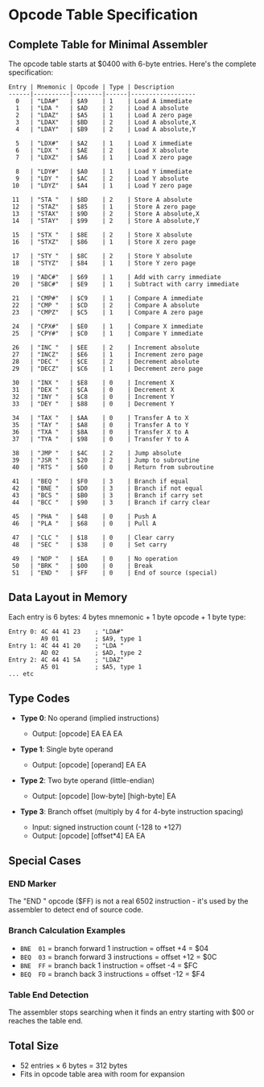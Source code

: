 # Opcode Table Specification

## Complete Table for Minimal Assembler

The opcode table starts at $0400 with 6-byte entries. Here's the complete specification:

```
Entry | Mnemonic | Opcode | Type | Description
------|----------|--------|------|------------------
  0   | "LDA#"   | $A9    | 1    | Load A immediate
  1   | "LDA "   | $AD    | 2    | Load A absolute
  2   | "LDAZ"   | $A5    | 1    | Load A zero page
  3   | "LDAX"   | $BD    | 2    | Load A absolute,X
  4   | "LDAY"   | $B9    | 2    | Load A absolute,Y

  5   | "LDX#"   | $A2    | 1    | Load X immediate
  6   | "LDX "   | $AE    | 2    | Load X absolute
  7   | "LDXZ"   | $A6    | 1    | Load X zero page

  8   | "LDY#"   | $A0    | 1    | Load Y immediate
  9   | "LDY "   | $AC    | 2    | Load Y absolute
 10   | "LDYZ"   | $A4    | 1    | Load Y zero page

 11   | "STA "   | $8D    | 2    | Store A absolute
 12   | "STAZ"   | $85    | 1    | Store A zero page
 13   | "STAX"   | $9D    | 2    | Store A absolute,X
 14   | "STAY"   | $99    | 2    | Store A absolute,Y

 15   | "STX "   | $8E    | 2    | Store X absolute
 16   | "STXZ"   | $86    | 1    | Store X zero page

 17   | "STY "   | $8C    | 2    | Store Y absolute
 18   | "STYZ"   | $84    | 1    | Store Y zero page

 19   | "ADC#"   | $69    | 1    | Add with carry immediate
 20   | "SBC#"   | $E9    | 1    | Subtract with carry immediate

 21   | "CMP#"   | $C9    | 1    | Compare A immediate
 22   | "CMP "   | $CD    | 2    | Compare A absolute
 23   | "CMPZ"   | $C5    | 1    | Compare A zero page

 24   | "CPX#"   | $E0    | 1    | Compare X immediate
 25   | "CPY#"   | $C0    | 1    | Compare Y immediate

 26   | "INC "   | $EE    | 2    | Increment absolute
 27   | "INCZ"   | $E6    | 1    | Increment zero page
 28   | "DEC "   | $CE    | 2    | Decrement absolute
 29   | "DECZ"   | $C6    | 1    | Decrement zero page

 30   | "INX "   | $E8    | 0    | Increment X
 31   | "DEX "   | $CA    | 0    | Decrement X
 32   | "INY "   | $C8    | 0    | Increment Y
 33   | "DEY "   | $88    | 0    | Decrement Y

 34   | "TAX "   | $AA    | 0    | Transfer A to X
 35   | "TAY "   | $A8    | 0    | Transfer A to Y
 36   | "TXA "   | $8A    | 0    | Transfer X to A
 37   | "TYA "   | $98    | 0    | Transfer Y to A

 38   | "JMP "   | $4C    | 2    | Jump absolute
 39   | "JSR "   | $20    | 2    | Jump to subroutine
 40   | "RTS "   | $60    | 0    | Return from subroutine

 41   | "BEQ "   | $F0    | 3    | Branch if equal
 42   | "BNE "   | $D0    | 3    | Branch if not equal
 43   | "BCS "   | $B0    | 3    | Branch if carry set
 44   | "BCC "   | $90    | 3    | Branch if carry clear

 45   | "PHA "   | $48    | 0    | Push A
 46   | "PLA "   | $68    | 0    | Pull A

 47   | "CLC "   | $18    | 0    | Clear carry
 48   | "SEC "   | $38    | 0    | Set carry

 49   | "NOP "   | $EA    | 0    | No operation
 50   | "BRK "   | $00    | 0    | Break
 51   | "END "   | $FF    | 0    | End of source (special)
```

## Data Layout in Memory

Each entry is 6 bytes: 4 bytes mnemonic + 1 byte opcode + 1 byte type:
```
Entry 0: 4C 44 41 23    ; "LDA#"
         A9 01          ; $A9, type 1
Entry 1: 4C 44 41 20    ; "LDA "
         AD 02          ; $AD, type 2
Entry 2: 4C 44 41 5A    ; "LDAZ"
         A5 01          ; $A5, type 1
... etc
```

## Type Codes
- **Type 0**: No operand (implied instructions)
  - Output: [opcode] EA EA EA

- **Type 1**: Single byte operand
  - Output: [opcode] [operand] EA EA

- **Type 2**: Two byte operand (little-endian)
  - Output: [opcode] [low-byte] [high-byte] EA

- **Type 3**: Branch offset (multiply by 4 for 4-byte instruction spacing)
  - Input: signed instruction count (-128 to +127)
  - Output: [opcode] [offset*4] EA EA

## Special Cases

### END Marker
The "END " opcode ($FF) is not a real 6502 instruction - it's used by the assembler to detect end of source code.

### Branch Calculation Examples
- `BNE  01` = branch forward 1 instruction = offset +4 = $04
- `BEQ  03` = branch forward 3 instructions = offset +12 = $0C
- `BNE  FF` = branch back 1 instruction = offset -4 = $FC
- `BEQ  FD` = branch back 3 instructions = offset -12 = $F4

### Table End Detection
The assembler stops searching when it finds an entry starting with $00 or reaches the table end.

## Total Size
- 52 entries × 6 bytes = 312 bytes
- Fits in opcode table area with room for expansion
